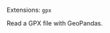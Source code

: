 <!--fused:pin=99-->

<!--fused:filePreview-->
Extensions: `gpx`

<!--fused:readme-->
Read a GPX file with GeoPandas.
